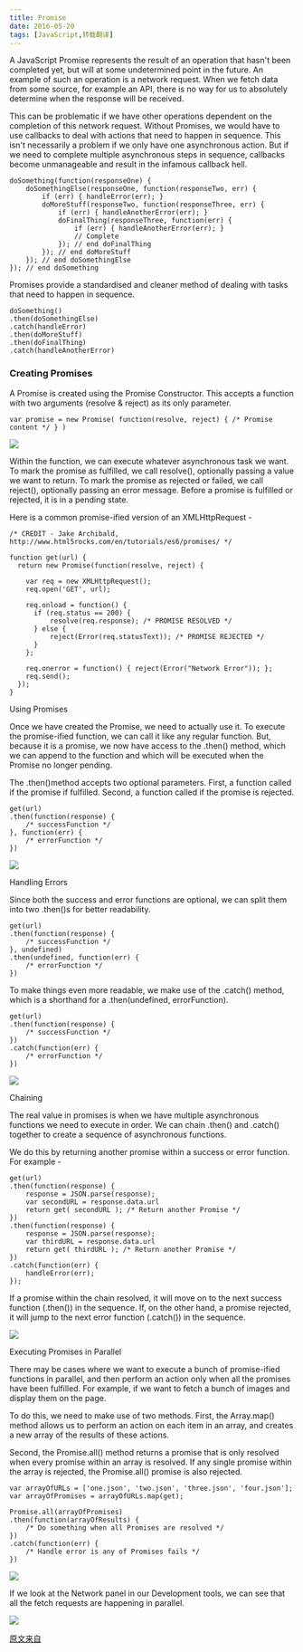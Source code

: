 ```yaml
---
title: Promise
date: 2016-05-20
tags: [JavaScript,转载翻译]
---
```


A JavaScript Promise represents the result of an operation that hasn't been completed yet, but will at some undetermined point in the future. An example of such an operation is a network request. When we fetch data from some source, for example an API, there is no way for us to absolutely determine when the response will be received.

This can be problematic if we have other operations dependent on the completion of this network request. Without Promises, we would have to use callbacks to deal with actions that need to happen in sequence. This isn't necessarily a problem if we only have one asynchronous action. But if we need to complete multiple asynchronous steps in sequence, callbacks become unmanageable and result in the infamous callback hell.

<!-- more -->

```
doSomething(function(responseOne) {
    doSomethingElse(responseOne, function(responseTwo, err) {
        if (err) { handleError(err); }
        doMoreStuff(responseTwo, function(responseThree, err) {
            if (err) { handleAnotherError(err); }
            doFinalThing(responseThree, function(err) {
                if (err) { handleAnotherError(err); }
                // Complete
            }); // end doFinalThing
        }); // end doMoreStuff
    }); // end doSomethingElse
}); // end doSomething

```

Promises provide a standardised and cleaner method of dealing with tasks that need to happen in sequence.

```
doSomething()
.then(doSomethingElse)
.catch(handleError)
.then(doMoreStuff)
.then(doFinalThing)
.catch(handleAnotherError)

```

### Creating Promises

A Promise is created using the Promise Constructor. This accepts a function with two arguments (resolve & reject) as its only parameter.

```
var promise = new Promise( function(resolve, reject) { /* Promise content */ } )

```

![](https://bitsofco.de/content/images/2016/06/Creating-Promises.png)

Within the function, we can execute whatever asynchronous task we want. To mark the promise as fulfilled, we call resolve(), optionally passing a value we want to return. To mark the promise as rejected or failed, we call reject(), optionally passing an error message. Before a promise is fulfilled or rejected, it is in a pending state.

Here is a common promise-ified version of an XMLHttpRequest -

```
/* CREDIT - Jake Archibald, http://www.html5rocks.com/en/tutorials/es6/promises/ */

function get(url) {
  return new Promise(function(resolve, reject) {

    var req = new XMLHttpRequest();
    req.open('GET', url);

    req.onload = function() {
      if (req.status == 200) {
          resolve(req.response); /* PROMISE RESOLVED */
      } else {
          reject(Error(req.statusText)); /* PROMISE REJECTED */
      }
    };

    req.onerror = function() { reject(Error("Network Error")); };
    req.send();
  });
}

```

Using Promises

Once we have created the Promise, we need to actually use it. To execute the promise-ified function, we can call it like any regular function. But, because it is a promise, we now have access to the .then() method, which we can append to the function and which will be executed when the Promise no longer pending.

The .then()method accepts two optional parameters. First, a function called if the promise if fulfilled. Second, a function called if the promise is rejected.

```
get(url)
.then(function(response) {
    /* successFunction */
}, function(err) {
    /* errorFunction */
})

```

![](https://bitsofco.de/content/images/2016/06/Using-Promises.png)

Handling Errors

Since both the success and error functions are optional, we can split them into two .then()s for better readability.

```
get(url)
.then(function(response) {
    /* successFunction */
}, undefined)
.then(undefined, function(err) {
    /* errorFunction */
})
```

To make things even more readable, we make use of the .catch() method, which is a shorthand for a .then(undefined, errorFunction).

```
get(url)
.then(function(response) {
    /* successFunction */
})
.catch(function(err) {
    /* errorFunction */
})
```
![](https://bitsofco.de/content/images/2016/06/Error-Handling.png)

Chaining

The real value in promises is when we have multiple asynchronous functions we need to execute in order. We can chain .then() and .catch() together to create a sequence of asynchronous functions.

We do this by returning another promise within a success or error function. For example -

```
get(url)
.then(function(response) {
    response = JSON.parse(response);
    var secondURL = response.data.url
    return get( secondURL ); /* Return another Promise */
})
.then(function(response) {
    response = JSON.parse(response);
    var thirdURL = response.data.url
    return get( thirdURL ); /* Return another Promise */
})
.catch(function(err) {
    handleError(err);
});

```
If a promise within the chain resolved, it will move on to the next success function (.then()) in the sequence. If, on the other hand, a promise rejected, it will jump to the next error function (.catch()) in the sequence.

![](https://bitsofco.de/content/images/2016/07/Chaining-Copy-1.png)

Executing Promises in Parallel

There may be cases where we want to execute a bunch of promise-ified functions in parallel, and then perform an action only when all the promises have been fulfilled. For example, if we want to fetch a bunch of images and display them on the page.

To do this, we need to make use of two methods. First, the Array.map() method allows us to perform an action on each item in an array, and creates a new array of the results of these actions.

Second, the Promise.all() method returns a promise that is only resolved when every promise within an array is resolved. If any single promise within the array is rejected, the Promise.all() promise is also rejected.

```
var arrayOfURLs = ['one.json', 'two.json', 'three.json', 'four.json'];
var arrayOfPromises = arrayOfURLs.map(get);

Promise.all(arrayOfPromises)
.then(function(arrayOfResults) {
    /* Do something when all Promises are resolved */
})
.catch(function(err) {
    /* Handle error is any of Promises fails */
})
```
![](https://bitsofco.de/content/images/2016/06/Parallel-.png)

If we look at the Network panel in our Development tools, we can see that all the fetch requests are happening in parallel.

![](https://bitsofco.de/content/images/2016/07/Network-Requests-in-Parallel.png)

[原文来自](https://bitsofco.de/javascript-promises-101/?_branch_match_id=284321035149499930)
